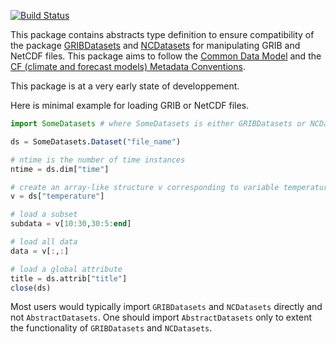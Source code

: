 [![Build Status](https://github.com/JuliaGeo/AbstractDatasets.jl/workflows/CI/badge.svg)](https://github.com/JuliaGeo/AbstractDatasets.jl/actions)


This package contains abstracts type definition to ensure compatibility of the package [GRIBDatasets](https://github.com/JuliaGeo/GRIBDatasets.jl) and [NCDatasets](https://github.com/Alexander-Barth/NCDatasets.jl) for manipulating GRIB and NetCDF files. This package aims to follow the [Common Data Model](https://docs.unidata.ucar.edu/netcdf-c/current/netcdf_data_model.html) and the [CF (climate and forecast models) Metadata Conventions](https://cfconventions.org/).

This package is at a very early state of developpement.


Here is minimal example for loading GRIB or NetCDF files.

``` julia
import SomeDatasets # where SomeDatasets is either GRIBDatasets or NCDatasets

ds = SomeDatasets.Dataset("file_name")

# ntime is the number of time instances
ntime = ds.dim["time"]

# create an array-like structure v corresponding to variable temperature
v = ds["temperature"]

# load a subset
subdata = v[10:30,30:5:end]

# load all data
data = v[:,:]

# load a global attribute
title = ds.attrib["title"]
close(ds)
```

Most users would typically import `GRIBDatasets` and `NCDatasets` directly and not `AbstractDatasets`. One should import `AbstractDatasets` only to extent the functionality of `GRIBDatasets` and `NCDatasets`.



